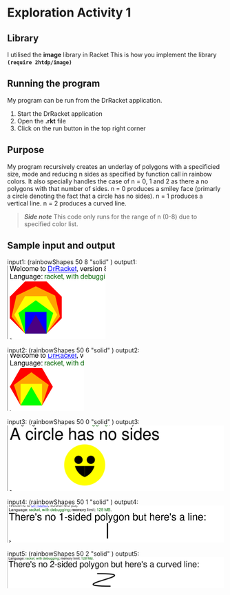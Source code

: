 # Exploration Activity 1


## Library
I utilised the **image** library in Racket
This is how you implement the library
**`(require 2htdp/image)`**


## Running the program
My program can be run from the DrRacket application. 

  1. Start the DrRacket application 
  2. Open the **.rkt** file 
  3. Click on the run button in the top right corner
  
  
## Purpose
My program recursively creates an underlay of polygons with a specificied size, mode and reducing n sides as specified by function call in rainbow colors.
It also specially handles the case of n = 0, 1 and 2 as there a no polygons with that number of sides.
n = 0 produces a smiley face (primarly a circle denoting the fact that a circle has no sides).
n = 1 produces a vertical line.
n = 2 produces a curved line.

> ***Side note*** This code only runs for the range of n (0-8) due to specified color list.


## Sample input and output
input1: (rainbowShapes 50 8 "solid" )
output1:    
![Screenshot](Sample1.png)

input2: (rainbowShapes 50 6 "solid" )
output2:   
![Screenshot](Sample2.png)

input3: (rainbowShapes 50 0 "solid" )
output3:     
![Screenshot](Sample3.png)

input4: (rainbowShapes 50 1 "solid" )
output4:    
![Screenshot](Sample4.png)

input5: (rainbowShapes 50 2 "solid" )
output5:    
![Screenshot](Sample5.png)


